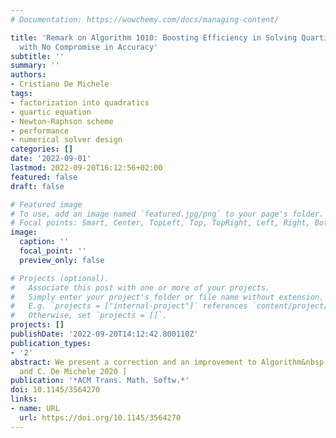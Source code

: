 ```yaml
---
# Documentation: https://wowchemy.com/docs/managing-content/

title: 'Remark on Algorithm 1010: Boosting Efficiency in Solving Quartic Equations
  with No Compromise in Accuracy'
subtitle: ''
summary: ''
authors:
- Cristiano De Michele
tags:
- factorization into quadratics
- quartic equation
- Newton-Raphson scheme
- performance
- numerical solver design
categories: []
date: '2022-09-01'
lastmod: 2022-09-20T16:12:56+02:00
featured: false
draft: false

# Featured image
# To use, add an image named `featured.jpg/png` to your page's folder.
# Focal points: Smart, Center, TopLeft, Top, TopRight, Left, Right, BottomLeft, Bottom, BottomRight.
image:
  caption: ''
  focal_point: ''
  preview_only: false

# Projects (optional).
#   Associate this post with one or more of your projects.
#   Simply enter your project's folder or file name without extension.
#   E.g. `projects = ["internal-project"]` references `content/project/deep-learning/index.md`.
#   Otherwise, set `projects = []`.
projects: []
publishDate: '2022-09-20T14:12:42.800110Z'
publication_types:
- '2'
abstract: We present a correction and an improvement to Algorithm&nbsp;1010 [ A. Orellana
  and C. De Michele 2020 ]
publication: '*ACM Trans. Math. Softw.*'
doi: 10.1145/3564270
links:
- name: URL
  url: https://doi.org/10.1145/3564270
---
```

